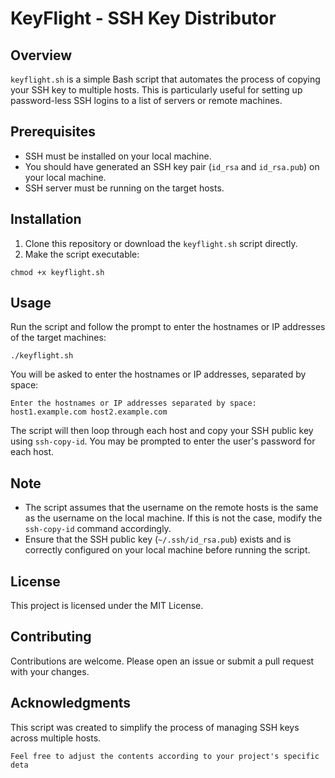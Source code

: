 # KeyFlight - SSH Key Distributor

## Overview

`keyflight.sh` is a simple Bash script that automates the process of copying your SSH key to multiple hosts. This is particularly useful for setting up password-less SSH logins to a list of servers or remote machines.

## Prerequisites

- SSH must be installed on your local machine.
- You should have generated an SSH key pair (`id_rsa` and `id_rsa.pub`) on your local machine.
- SSH server must be running on the target hosts.

## Installation

1. Clone this repository or download the `keyflight.sh` script directly.
2. Make the script executable:

```
chmod +x keyflight.sh
```

## Usage

Run the script and follow the prompt to enter the hostnames or IP addresses of the target machines:

```
./keyflight.sh
```

You will be asked to enter the hostnames or IP addresses, separated by space:

```
Enter the hostnames or IP addresses separated by space: host1.example.com host2.example.com
```

The script will then loop through each host and copy your SSH public key using `ssh-copy-id`. You may be prompted to enter the user's password for each host.

## Note

- The script assumes that the username on the remote hosts is the same as the username on the local machine. If this is not the case, modify the `ssh-copy-id` command accordingly.
- Ensure that the SSH public key (`~/.ssh/id_rsa.pub`) exists and is correctly configured on your local machine before running the script.

## License

This project is licensed under the MIT License.

## Contributing

Contributions are welcome. Please open an issue or submit a pull request with your changes.

## Acknowledgments

This script was created to simplify the process of managing SSH keys across multiple hosts.

```
Feel free to adjust the contents according to your project's specific deta
```
